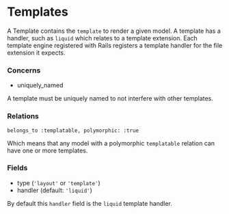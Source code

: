 Templates
=========

A Template contains the `template` to render a given model. A template has a handler, such as `liquid` which relates to a template extension. Each template engine registered with Rails registers a template handler for the file extension it expects.

### Concerns

-	uniquely_named

A template must be uniquely named to not interfere with other templates.

### Relations

`belongs_to :templatable, polymorphic: :true`

Which means that any model with a polymorphic `templatable` relation can have one or more templates.

### Fields

-	type (`'layout'` or `'template'`\)
-	handler (default: `'liquid'`\)

By default this `handler` field is the `liquid` template handler.
